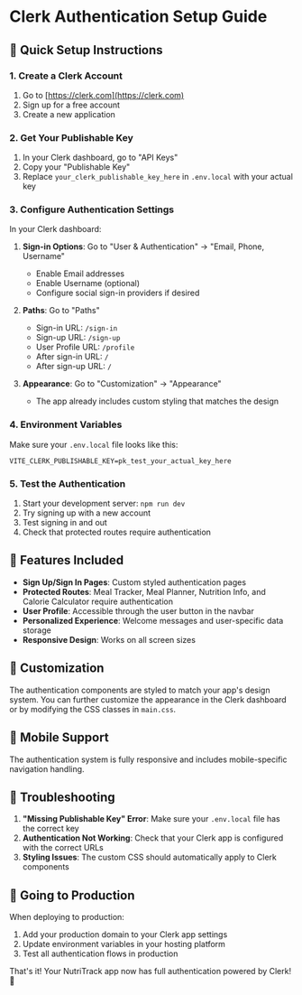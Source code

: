 # Clerk Authentication Setup Guide

## 🚀 Quick Setup Instructions

### 1. Create a Clerk Account
1. Go to [https://clerk.com](https://clerk.com)
2. Sign up for a free account
3. Create a new application

### 2. Get Your Publishable Key
1. In your Clerk dashboard, go to "API Keys"
2. Copy your "Publishable Key"
3. Replace `your_clerk_publishable_key_here` in `.env.local` with your actual key

### 3. Configure Authentication Settings
In your Clerk dashboard:

1. **Sign-in Options**: Go to "User & Authentication" → "Email, Phone, Username"
   - Enable Email addresses
   - Enable Username (optional)
   - Configure social sign-in providers if desired

2. **Paths**: Go to "Paths"
   - Sign-in URL: `/sign-in`
   - Sign-up URL: `/sign-up`
   - User Profile URL: `/profile`
   - After sign-in URL: `/`
   - After sign-up URL: `/`

3. **Appearance**: Go to "Customization" → "Appearance"
   - The app already includes custom styling that matches the design

### 4. Environment Variables
Make sure your `.env.local` file looks like this:

```env
VITE_CLERK_PUBLISHABLE_KEY=pk_test_your_actual_key_here
```

### 5. Test the Authentication
1. Start your development server: `npm run dev`
2. Try signing up with a new account
3. Test signing in and out
4. Check that protected routes require authentication

## 🔐 Features Included

- **Sign Up/Sign In Pages**: Custom styled authentication pages
- **Protected Routes**: Meal Tracker, Meal Planner, Nutrition Info, and Calorie Calculator require authentication
- **User Profile**: Accessible through the user button in the navbar
- **Personalized Experience**: Welcome messages and user-specific data storage
- **Responsive Design**: Works on all screen sizes

## 🎨 Customization

The authentication components are styled to match your app's design system. You can further customize the appearance in the Clerk dashboard or by modifying the CSS classes in `main.css`.

## 📱 Mobile Support

The authentication system is fully responsive and includes mobile-specific navigation handling.

## 🔧 Troubleshooting

1. **"Missing Publishable Key" Error**: Make sure your `.env.local` file has the correct key
2. **Authentication Not Working**: Check that your Clerk app is configured with the correct URLs
3. **Styling Issues**: The custom CSS should automatically apply to Clerk components

## 🚀 Going to Production

When deploying to production:
1. Add your production domain to your Clerk app settings
2. Update environment variables in your hosting platform
3. Test all authentication flows in production

That's it! Your NutriTrack app now has full authentication powered by Clerk! 🎉